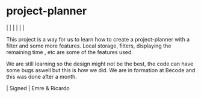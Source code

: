 # project-planner
|                |
|                |
|                |

This project is a way for us to learn how to create a project-planner with a filter and some more features.
Local storage, filters, displaying the remaining time , etc are some of the features used.

We are still learning so the design might not be the best, the code can have some bugs aswell but this is how we did.
We are in formation at Becode and this was done after a month. 

| Signed |
Emre & Ricardo